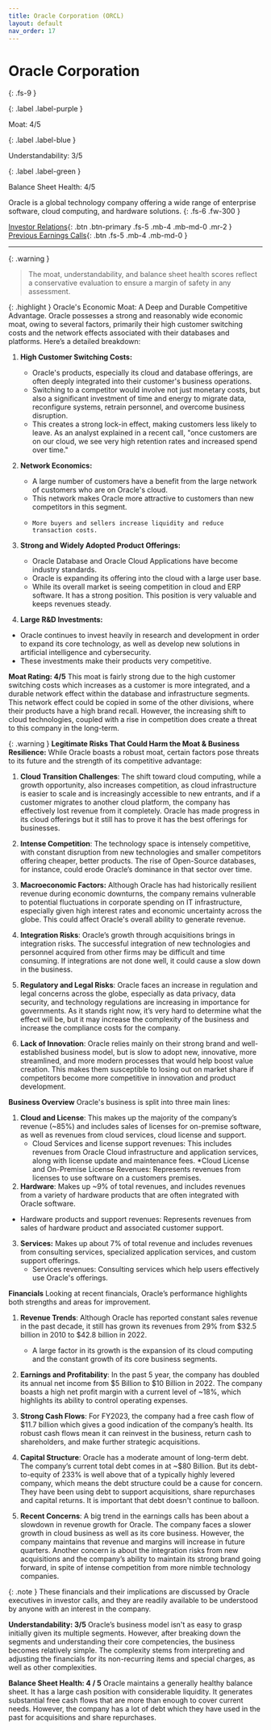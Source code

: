 ```yaml
---
title: Oracle Corporation (ORCL)
layout: default
nav_order: 17
---
```


# Oracle Corporation
{: .fs-9 }

{: .label .label-purple }

Moat: 4/5

{: .label .label-blue }

Understandability: 3/5

{: .label .label-green }

Balance Sheet Health: 4/5

Oracle is a global technology company offering a wide range of enterprise software, cloud computing, and hardware solutions.
{: .fs-6 .fw-300 }

[Investor Relations](https://www.google.com/search?q=ORCL+investor+relations){: .btn .btn-primary .fs-5 .mb-4 .mb-md-0 .mr-2 }
[Previous Earnings Calls](https://discountingcashflows.com/company/ORCL/transcripts/){: .btn .fs-5 .mb-4 .mb-md-0 }

---

{: .warning }
>The moat, understandability, and balance sheet health scores reflect a conservative evaluation to ensure a margin of safety in any assessment.



{: .highlight }
Oracle's Economic Moat: A Deep and Durable Competitive Advantage.
Oracle possesses a strong and reasonably wide economic moat, owing to several factors, primarily their high customer switching costs and the network effects associated with their databases and platforms.  Here’s a detailed breakdown:

1. **High Customer Switching Costs:** 
    *   Oracle's products, especially its cloud and database offerings, are often deeply integrated into their customer's business operations.
    *  Switching to a competitor would involve not just monetary costs, but also a significant investment of time and energy to migrate data, reconfigure systems, retrain personnel, and overcome business disruption.
    *   This creates a strong lock-in effect, making customers less likely to leave. As an analyst explained in a recent call, "once customers are on our cloud, we see very high retention rates and increased spend over time."

2. **Network Economics:**
    *   A large number of customers have a benefit from the large network of customers who are on Oracle's cloud.
    *  This network makes Oracle more attractive to customers than new competitors in this segment.
    *     More buyers and sellers increase liquidity and reduce transaction costs.

3. **Strong and Widely Adopted Product Offerings:**
     *   Oracle Database and Oracle Cloud Applications have become industry standards.
     *  Oracle is expanding its offering into the cloud with a large user base.
     *   While its overall market is seeing competition in cloud and ERP software. It has a strong position. This position is very valuable and keeps revenues steady.

4. **Large R&D Investments:**
  *   Oracle continues to invest heavily in research and development in order to expand its core technology, as well as develop new solutions in artificial intelligence and cybersecurity.
   * These investments make their products very competitive.

**Moat Rating: 4/5**
This moat is fairly strong due to the high customer switching costs which increases as a customer is more integrated, and a durable network effect within the database and infrastructure segments. This network effect could be copied in some of the other divisions, where their products have a high brand recall. However, the increasing shift to cloud technologies, coupled with a rise in competition does create a threat to this company in the long-term.

{: .warning }
**Legitimate Risks That Could Harm the Moat & Business Resilience:**
While Oracle boasts a robust moat, certain factors pose threats to its future and the strength of its competitive advantage:

1. **Cloud Transition Challenges**: The shift toward cloud computing, while a growth opportunity, also increases competition, as cloud infrastructure is easier to scale and is increasingly accessible to new entrants, and if a customer migrates to another cloud platform, the company has effectively lost revenue from it completely. Oracle has made progress in its cloud offerings but it still has to prove it has the best offerings for businesses.
    
2. **Intense Competition**: The technology space is intensely competitive, with constant disruption from new technologies and smaller competitors offering cheaper, better products. The rise of Open-Source databases, for instance, could erode Oracle’s dominance in that sector over time.
3. **Macroeconomic Factors:** Although Oracle has had historically resilient revenue during economic downturns, the company remains vulnerable to potential fluctuations in corporate spending on IT infrastructure, especially given high interest rates and economic uncertainty across the globe. This could affect Oracle's overall ability to generate revenue.
    
4. **Integration Risks**: Oracle’s growth through acquisitions brings in integration risks. The successful integration of new technologies and personnel acquired from other firms may be difficult and time consuming. If integrations are not done well, it could cause a slow down in the business.
  
5.  **Regulatory and Legal Risks**: Oracle faces an increase in regulation and legal concerns across the globe, especially as data privacy, data security, and technology regulations are increasing in importance for governments. As it stands right now, it’s very hard to determine what the effect will be, but it may increase the complexity of the business and increase the compliance costs for the company.
   
6. **Lack of Innovation**: Oracle relies mainly on their strong brand and well-established business model, but is slow to adopt new, innovative, more streamlined, and more modern processes that would help boost value creation. This makes them susceptible to losing out on market share if competitors become more competitive in innovation and product development.

**Business Overview**
Oracle's business is split into three main lines:
1. **Cloud and License**: This makes up the majority of the company’s revenue (~85%) and includes sales of licenses for on-premise software, as well as revenues from cloud services, cloud license and support.
    * Cloud Services and license support revenues: This includes revenues from Oracle Cloud infrastructure and application services, along with license update and maintenance fees.
     *Cloud License and On-Premise License Revenues: Represents revenues from licenses to use software on a customers premises.
2.  **Hardware**: Makes up ~9% of total revenues, and includes revenues from a variety of hardware products that are often integrated with Oracle software.
   *    Hardware products and support revenues: Represents revenues from sales of hardware product and associated customer support.

3.  **Services:** Makes up about 7% of total revenue and includes revenues from consulting services, specialized application services, and custom support offerings.
    *    Services revenues: Consulting services which help users effectively use Oracle's offerings.

**Financials**
Looking at recent financials, Oracle’s performance highlights both strengths and areas for improvement.
1. **Revenue Trends**: Although Oracle has reported constant sales revenue in the past decade, it still has grown its revenues from 29% from $32.5 billion in 2010 to $42.8 billion in 2022.
    *   A large factor in its growth is the expansion of its cloud computing and the constant growth of its core business segments.

2.  **Earnings and Profitability**: In the past 5 year, the company has doubled its annual net income from $5 Billion to $10 Billion in 2022. The company boasts a high net profit margin with a current level of ~18%, which highlights its ability to control operating expenses.

3.  **Strong Cash Flows**: For FY2023, the company had a free cash flow of $11.7 billion which gives a good indication of the company’s health. Its robust cash flows mean it can reinvest in the business, return cash to shareholders, and make further strategic acquisitions.

4.  **Capital Structure**: Oracle has a moderate amount of long-term debt. The company’s current total debt comes in at ~$80 Billion. But its debt-to-equity of 233% is well above that of a typically highly levered company, which means the debt structure could be a cause for concern. They have been using debt to support acquisitions, share repurchases and capital returns. It is important that debt doesn't continue to balloon.

5.  **Recent Concerns**: A big trend in the earnings calls has been about a slowdown in revenue growth for Oracle. The company faces a slower growth in cloud business as well as its core business. However, the company maintains that revenue and margins will increase in future quarters. Another concern is about the integration risks from new acquisitions and the company’s ability to maintain its strong brand going forward, in spite of intense competition from more nimble technology companies.

{: .note }
These financials and their implications are discussed by Oracle executives in investor calls, and they are readily available to be understood by anyone with an interest in the company.

**Understandability: 3/5**
Oracle’s business model isn't as easy to grasp initially given its multiple segments. However, after breaking down the segments and understanding their core competencies, the business becomes relatively simple. The complexity stems from interpreting and adjusting the financials for its non-recurring items and special charges, as well as other complexities.

**Balance Sheet Health: 4 / 5**
Oracle maintains a generally healthy balance sheet. It has a large cash position with considerable liquidity. It generates substantial free cash flows that are more than enough to cover current needs. However, the company has a lot of debt which they have used in the past for acquisitions and share repurchases.

